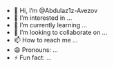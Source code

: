 - 👋 Hi, I’m @Abdulaz1z-Avezov
- 👀 I’m interested in ...
- 🌱 I’m currently learning ...
- 💞️ I’m looking to collaborate on ...
- 📫 How to reach me ...
- 😄 Pronouns: ...
- ⚡ Fun fact: ...

<!---
Abdulaz1z-Avezov/Abdulaz1z-Avezov is a ✨ special ✨ repository because its `README.md` (this file) appears on your GitHub profile.
You can click the Preview link to take a look at your changes.
--->
